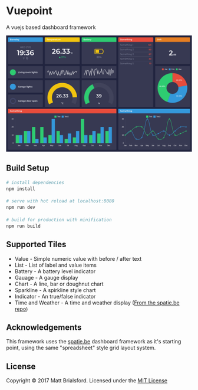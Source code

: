 # Vuepoint

A vuejs based dashboard framework

![Screenshot](img/screenshot.png)

## Build Setup

``` bash
# install dependencies
npm install

# serve with hot reload at localhost:8080
npm run dev

# build for production with minification
npm run build
```

## Supported Tiles

* Value - Simple numeric value with before / after text
* List - List of label and value items
* Battery - A battery level indicator
* Gauage - A gauge display
* Chart - A line, bar or doughnut chart
* Sparkline - A spirkline style chart
* Indicator - An true/false indicator
* Time and Weather - A time and weather display ([From the spatie.be repo](https://github.com/spatie/dashboard.spatie.be/blob/master/resources/assets/js/components/TimeWeather.vue))

## Acknowledgements

This framework uses the [spatie.be](https://github.com/spatie/dashboard.spatie.be) dashboard framework as it's starting point, using the same "spreadsheet" style grid layout system. 

## License

Copyright © 2017 Matt Brialsford. Licensed under the [MIT License](LICENSE)